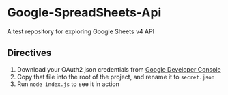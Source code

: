 # Google-SpreadSheets-Api
A test repository for exploring Google Sheets v4 API

## Directives
1. Download your OAuth2 json credentials from [Google Developer Console](https://console.developers.google.com/apis/)
2. Copy that file into the root of the project, and rename it to `secret.json`
3. Run `node index.js` to see it in action
